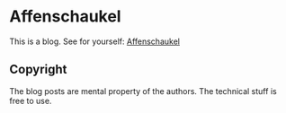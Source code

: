 # Affenschaukel

This is a blog. See for yourself: [Affenschaukel](http://die-affenschaukel.de)

## Copyright

The blog posts are mental property of the authors. The technical stuff is free to use.
